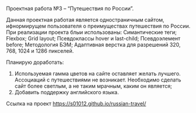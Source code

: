 Проектная работа №3 – “Путешествия по России”.

Данная проектная работая является одностраничным сайтом, ифнормирущем пользователя о преимуществах путешествия по России.
При реализации проекта блыи использованы:
Симантические теги;
Flexbox;
Grid layout;
Псевдоклассы hover и last-child;
Псевдоэлемент before;
Методология БЭМ;
Адаптивная верстка для разрешений 320, 768, 1024 и 1286 пикселей.

Планирую доработать:
1. Используемая гамма цветов на сайте оставляет желать лучшего. Ассоциаций с путешествиями не возникает. Необходимо сделать сайт более светлым, а не таким мрачным, каким он является;
2. Добавить поддержку английского языка.

Ссылка на проект https://s01012.github.io/russian-travel/

